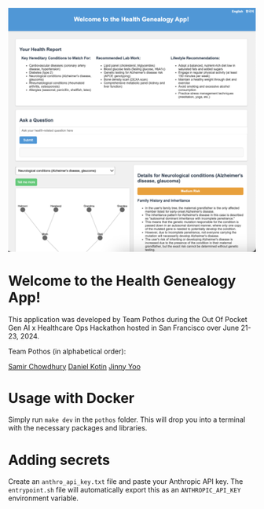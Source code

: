 ![Project Sample](docs/sample.png)

# Welcome to the Health Genealogy App!

This application was developed by Team Pothos during the Out Of Pocket Gen AI x Healthcare Ops Hackathon hosted in San Francisco over June 21-23, 2024.

Team Pothos (in alphabetical order):

[Samir Chowdhury](https://www.linkedin.com/in/samirchowdhury01/)
[Daniel Kotin](https://www.linkedin.com/in/daniel-kotin/)
[Jinny Yoo](https://www.linkedin.com/in/jinny-yoo/)

# Usage with Docker

Simply run `make dev` in the `pothos` folder. This will drop you into a terminal with the necessary packages and libraries.

# Adding secrets

Create an `anthro_api_key.txt` file and paste your Anthropic API key. The `entrypoint.sh` file will automatically export this as an `ANTHROPIC_API_KEY` environment variable.